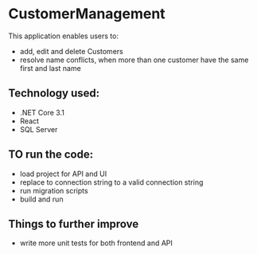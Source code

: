 # CustomerManagement

This application enables users to:
- add, edit and delete Customers
- resolve name conflicts, when more than one customer have the same first and last name

## Technology used:

* .NET Core 3.1
* React
* SQL Server

## TO run the code:

* load project for API and UI
* replace to connection string to a valid connection string
* run migration scripts
* build and run


## Things to further improve

* write more unit tests for both frontend and API


